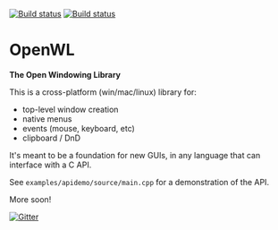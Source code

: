 [![Build status](https://ci.appveyor.com/api/projects/status/79ewbavd4sstfg1f/branch/master?svg=true)](https://ci.appveyor.com/project/dewf/openwl/branch/master) [![Build status](https://travis-ci.org/dewf/openwl.svg?branch=master)](https://travis-ci.org/dewf/openwl)

# OpenWL
**The Open Windowing Library**

This is a cross-platform (win/mac/linux) library for:

- top-level window creation
- native menus
- events (mouse, keyboard, etc)
- clipboard / DnD

It's meant to be a foundation for new GUIs, in any language that can interface with a C API. 

See `examples/apidemo/source/main.cpp` for a demonstration of the API.

More soon!

[![Gitter](https://badges.gitter.im/GUImakers/OpenWL-DL.svg)](https://gitter.im/GUImakers/OpenWL-DL?utm_source=badge&utm_medium=badge&utm_campaign=pr-badge)
